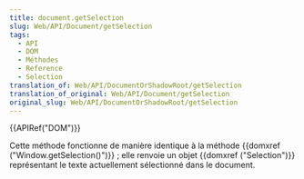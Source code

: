 ```yaml
---
title: document.getSelection
slug: Web/API/Document/getSelection
tags:
  - API
  - DOM
  - Méthodes
  - Reference
  - Selection
translation_of: Web/API/DocumentOrShadowRoot/getSelection
translation_of_original: Web/API/Document/getSelection
original_slug: Web/API/DocumentOrShadowRoot/getSelection
---
```


{{APIRef("DOM")}}

Cette méthode fonctionne de manière identique à la méthode {{domxref ("Window.getSelection()")}} ; elle renvoie un objet {{domxref ("Selection")}} représentant le texte actuellement sélectionné dans le document.
